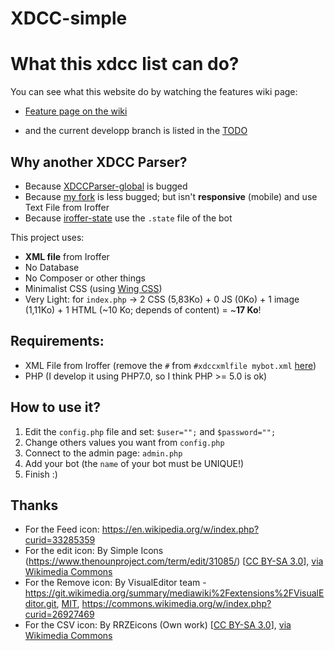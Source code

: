# XDCC-simple

# What this xdcc list can do?
You can see what this website do by watching the features wiki page:
- [Feature page on the wiki](https://github.com/Kcchouette/XDCC-simple/wiki/Features)

- and the current developp branch is listed in the [TODO](https://github.com/Kcchouette/XDCC-simple/blob/master/TODO.md)

## Why another XDCC Parser?

 - Because [XDCCParser-global](https://github.com/nitmir/XDCCParser-global) is bugged
 - Because [my fork](https://github.com/Kcchouette/XDCCParser) is less bugged; but isn't **responsive** (mobile) and use Text File from Iroffer
 - Because [iroffer-state](https://github.com/dinoex/iroffer-state) use the `.state` file of the bot

This project uses:
 - **XML file** from Iroffer
 - No Database
 - No Composer or other things
 - Minimalist CSS (using [Wing CSS](https://github.com/KingPixil/wing))
 - Very Light: for `index.php` -> 2 CSS (5,83Ko) + 0 JS (0Ko) + 1 image (1,11Ko) + 1 HTML (~10 Ko; depends of content) = ~**17 Ko**!


## Requirements:

 - XML File from Iroffer (remove the `#` from `#xdccxmlfile mybot.xml` [here](https://github.com/dinoex/iroffer-dinoex/blob/9cb3f8c3c4c6112068a4ac741cb32b6a0340280d/sample.config#L108))
 - PHP (I develop it using PHP7.0, so I think PHP >= 5.0 is ok)


## How to use it?

 1. Edit the `config.php` file and set: `$user="";` and `$password="";`
 2. Change others values you want from `config.php`
 3. Connect to the admin page: `admin.php`
 4. Add your bot (the `name` of your bot must be UNIQUE!)
 5. Finish :)

## Thanks

 - For the Feed icon: <a href="https://en.wikipedia.org/w/index.php?curid=33285359">https://en.wikipedia.org/w/index.php?curid=33285359</a>
 - For the edit icon: By Simple Icons (https://www.thenounproject.com/term/edit/31085/) [<a href="http://creativecommons.org/licenses/by-sa/3.0">CC BY-SA 3.0</a>], <a href="https://commons.wikimedia.org/wiki/File%3AEdit_Notepad_Icon.svg">via Wikimedia Commons</a>
 - For the Remove icon: By VisualEditor team - <a class="external free" href="https://git.wikimedia.org/summary/mediawiki%2Fextensions%2FVisualEditor.git">https://git.wikimedia.org/summary/mediawiki%2Fextensions%2FVisualEditor.git</a>, <a href="http://opensource.org/licenses/mit-license.php" title="MIT license">MIT</a>, <a href="https://commons.wikimedia.org/w/index.php?curid=26927469">https://commons.wikimedia.org/w/index.php?curid=26927469</a>
 - For the CSV icon: By RRZEicons (Own work) [<a href="http://creativecommons.org/licenses/by-sa/3.0">CC BY-SA 3.0</a>], <a href="https://commons.wikimedia.org/wiki/File%3AText-csv-text.svg">via Wikimedia Commons</a>